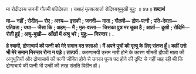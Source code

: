  

मा रोदीदस्य जननी गौतमी पतिदेवता । यथाहं मृतवत्सार्ता रोदिश्यश्रुमुखी मुहु: ॥ ४७॥ **शब्दार्थ** 

**मा—** **नहीं** **; रोदीत्—** **रोए** **; अस्य—** **इसकी** **; जननी—** **माता** **; गौतमी—** **द्रोण-पत्नी** **; पति-देवता—** **पतिव्रता** **; यथा—** **जैसा** **कि** **; अहम्—** **मैं** **; मृत-वत्सा—** **जिसका पुत्र मर चुका है** **; आर्ता—** **दुखी** **; रोदिमि—** **रोती हुई** **; अश्रु-मुखी—** **आँखों में अश्रु** **भरे** **; मुहु:—** **निरन्तर।** **.** 

**हे स्वामी, द्रोणाचार्य की पत्नी को मेरे समान मत रुलाओ। मैं अपने पुत्रों की मृत्यु के** **लिए संतप्त हूँ। कहीं उसे भी मेरे समान निरन्तर रोना न पड़े।** **तात्पर्य** : करुणामयी उत्तम नारी होने के कारण श्रीमती द्रौपदी माता की अनुभूतियों और द्रोणाचार्य की पत्नी जीवित होने से उनका पूज्य पद होने की दृष्टि से नहीं चाह रही थी कि द्रोणाचार्य की पत्नी भी उन्हीं की तरह संतति विहीन हों। 